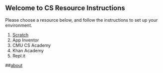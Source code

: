 ## Welcome to CS Resource Instructions

Please choose a resource below, and follow the instructions to set up your environment.

1. [Scratch](/scratch.html)
2. App Inventor
3. CMU CS Academy
4. Khan Academy
5. Repl.it

##[about](/about.md)
